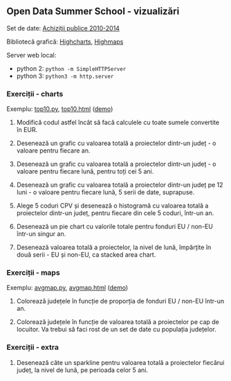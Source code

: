 ## Open Data Summer School - vizualizări


Set de date: [Achiziții publice 2010-2014](http://data.gov.ro/dataset/achizitii-publice-2010-2014-anunturi-de-participare)

Bibliotecă grafică: [Highcharts](http://www.highcharts.com/demo), [Highmaps](http://www.highcharts.com/maps/demo)

Server web local:

* python 2: `python -m SimpleHTTPServer`
* python 3: `python3 -m http.server`


### Exerciții - charts

Exemplu: [top10.py](top10.py), [top10.html](top10.html) ([demo](https://rawgit.com/mgax/workshop-odss-vis/master/top10.html))

1. Modifică codul astfel încât să facă calculele cu toate sumele convertite în
   EUR.

2. Desenează un grafic cu valoarea totală a proiectelor dintr-un județ - o
   valoare pentru fiecare an.

3. Desenează un grafic cu valoarea totală a proiectelor dintr-un județ - o
   valoare pentru fiecare lună, pentru toți cei 5 ani.

4. Desenează un grafic cu valoarea totală a proiectelor dintr-un județ pe 12
   luni - o valoare pentru fiecare lună, 5 serii de date, suprapuse.

5. Alege 5 coduri CPV și desenează o histogramă cu valoarea totală a
   proiectelor dintr-un județ, pentru fiecare din cele 5 coduri, într-un an.

6. Desenează un pie chart cu valorile totale pentru fonduri EU / non-EU într-un
   singur an.

7. Desenează valoarea totală a proiectelor, la nivel de lună, împărțite în două
   serii - EU și non-EU, ca stacked area chart.


### Exerciții - maps

Exemplu: [avgmap.py](avgmap.py), [avgmap.html](avgmap.html) ([demo](https://rawgit.com/mgax/workshop-odss-vis/master/avgmap.html))

1. Colorează județele în funcție de proporția de fonduri EU / non-EU într-un
   an.

2. Colorează județele în funcție de valoarea totală a proiectelor pe cap de
   locuitor. Va trebui să faci rost de un set de date cu populația județelor.


### Exerciții - extra

1. Desenează câte un sparkline pentru valoarea totală a proiectelor fiecărui
   județ, la nivel de lună, pe perioada celor 5 ani.
